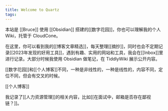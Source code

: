 ```yaml
---
title: Welcome to Quartz
tags: 
---
```


本站是 [[Bruce]] 使用 [[Obsidian]] 搭建的[[数字花园]]，你也可以理解我的个人 Wiki，托管于 CloudCone。

在这里，你可以看到我的[[博客文章精选]]，每天整理[[摘抄]]，同时也会不定期记录[[2023年发现的好用工具]]，遇到有趣、实用的网站和工具，我会在[[Inbox]]里进行记录。大部分时候我使用 Obsidian 做笔记，在 TiddlyWiki 展示公开内容。

[[数字花园]]和[[个人博客]]不同，一种是非线性的，一种是线性的，内容不同，定位不同，但会有交叉的时候。

[[个人博客]]

我记录了[[人力资源管理]]的相关内容，比如[[在面试中，邮箱是否存在鄙视链？]]。